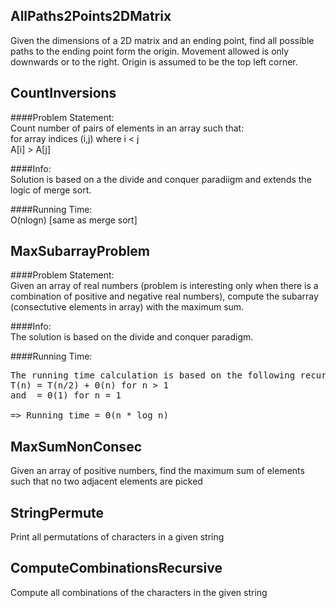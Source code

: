 AllPaths2Points2DMatrix
-----------------------
Given the dimensions of a 2D matrix and an ending point, find all possible paths to the ending point form the origin. Movement allowed is only downwards or to the right. Origin is assumed to be the top left corner.

CountInversions
---------------
####Problem Statement:   
Count number of pairs of elements in an array such that:   
for array indices (i,j) where i < j   
A[i] > A[j]   

####Info:   
Solution is based on a the divide and conquer paradiigm and extends the logic of merge sort.

####Running Time:   
O(nlogn) [same as merge sort]

MaxSubarrayProblem
------------------
####Problem Statement:    
Given an array of real numbers (problem is interesting only when there is a combination of positive and negative real numbers), compute the subarray (consectutive elements in array) with the maximum sum.

####Info:   
The solution is based on the divide and conquer paradigm.

####Running Time:   
<pre>
The running time calculation is based on the following recursion equation
T(n) = T(n/2) + Θ(n) for n > 1
and  = Θ(1) for n = 1

=> Running time = Θ(n * log n) 
</pre>

MaxSumNonConsec
---------------
Given an array of positive numbers, find the maximum sum of elements such that no two adjacent elements are picked

StringPermute
-------------
Print all permutations of characters in a given string

ComputeCombinationsRecursive
----------------------------
Compute all combinations of the characters in the given string